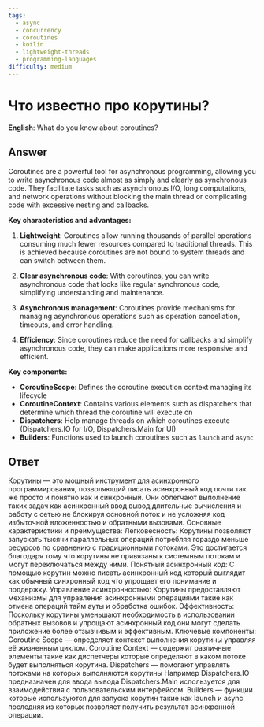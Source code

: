 ```yaml
---
tags:
  - async
  - concurrency
  - coroutines
  - kotlin
  - lightweight-threads
  - programming-languages
difficulty: medium
---
```


# Что известно про корутины?

**English**: What do you know about coroutines?

## Answer

Coroutines are a powerful tool for asynchronous programming, allowing you to write asynchronous code almost as simply and clearly as synchronous code. They facilitate tasks such as asynchronous I/O, long computations, and network operations without blocking the main thread or complicating code with excessive nesting and callbacks.

**Key characteristics and advantages:**

1. **Lightweight**: Coroutines allow running thousands of parallel operations consuming much fewer resources compared to traditional threads. This is achieved because coroutines are not bound to system threads and can switch between them.

2. **Clear asynchronous code**: With coroutines, you can write asynchronous code that looks like regular synchronous code, simplifying understanding and maintenance.

3. **Asynchronous management**: Coroutines provide mechanisms for managing asynchronous operations such as operation cancellation, timeouts, and error handling.

4. **Efficiency**: Since coroutines reduce the need for callbacks and simplify asynchronous code, they can make applications more responsive and efficient.

**Key components:**
- **CoroutineScope**: Defines the coroutine execution context managing its lifecycle
- **CoroutineContext**: Contains various elements such as dispatchers that determine which thread the coroutine will execute on
- **Dispatchers**: Help manage threads on which coroutines execute (Dispatchers.IO for I/O, Dispatchers.Main for UI)
- **Builders**: Functions used to launch coroutines such as `launch` and `async`

## Ответ

Корутины — это мощный инструмент для асинхронного программирования, позволяющий писать асинхронный код почти так же просто и понятно как и синхронный. Они облегчают выполнение таких задач как асинхронный ввод вывод длительные вычисления и работу с сетью не блокируя основной поток и не усложняя код избыточной вложенностью и обратными вызовами. Основные характеристики и преимущества: Легковесность: Корутины позволяют запускать тысячи параллельных операций потребляя гораздо меньше ресурсов по сравнению с традиционными потоками. Это достигается благодаря тому что корутины не привязаны к системным потокам и могут переключаться между ними. Понятный асинхронный код: С помощью корутин можно писать асинхронный код который выглядит как обычный синхронный код что упрощает его понимание и поддержку. Управление асинхронностью: Корутины предоставляют механизмы для управления асинхронными операциями такие как отмена операций тайм ауты и обработка ошибок. Эффективность: Поскольку корутины уменьшают необходимость в использовании обратных вызовов и упрощают асинхронный код они могут сделать приложение более отзывчивым и эффективным. Ключевые компоненты: Coroutine Scope — определяет контекст выполнения корутины управляя её жизненным циклом. Coroutine Context — содержит различные элементы такие как диспетчеры которые определяют в каком потоке будет выполняться корутина. Dispatchers — помогают управлять потоками на которых выполняются корутины Например Dispatchers.IO предназначен для ввода вывода Dispatchers.Main используется для взаимодействия с пользовательским интерфейсом. Builders — функции которые используются для запуска корутин такие как launch и async последняя из которых позволяет получить результат асинхронной операции.

